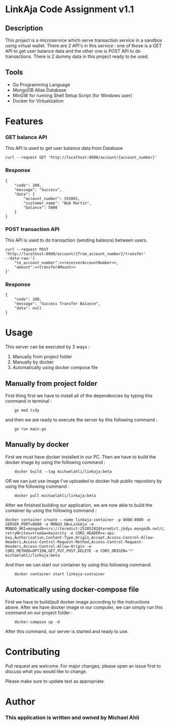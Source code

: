 # LinkAja Code Assignment v1.1


## Description
This project is a microservice which serve transaction service in a sandbox using virtual wallet. There are 2 API's in this service : one of those is a GET API to get user balance data and the other one is POST API to do transactions. There is 2 dummy data in this project ready to be used. 

## Tools
* Go Programming Language
* MongoDB Atlas Database
* MinGW for running Shell Setup Script (for Windows user)
* Docker for Virtualization

# Features
### GET balance API
This API is used to get user balance data from Database
```
curl --request GET 'http://localhost:8080/account/{account_number}'
```
### Response
```
{
    "code": 200,
    "message": "Success",
    "data": {
        "account_number": 555001,
        "customer_name": "Bob Martin",
        "balance": 5000
    }
}
```
### POST transaction API
This API is used to do transaction (sending balance) between users. 
```
curl --request POST 'http://localhost:8080/account/{from_account_number}/transfer'
--data-raw:'{
    "to_account_number":<<receiverAccountNumber>>,
    "amount":<<transferAMount>>
}'
```

### Response 
```
{
    "code": 200,
    "message": "Success Transfer Balance",
    "data": null
}
```

# Usage
This server can be executed by 3 ways :
1. Manually from project folder
2. Manually by docker
3. Automatically using docker compose file 

## Manually from project folder
First thing first we have to install all of the dependencies by typing this command in terminal :
```
    go mod tidy
```
and then we are ready to execute the server by this following command :
```
    go run main.go
```

## Manually by docker
First we must have docker installed in our PC. Then we have to build the docker image by using the following command :
```
    docker build --tag michaelahli/linkaja:beta
```
OR we can just use image I've uploaded to docker hub public repository by using the following command : 
```
    docker pull michaelahli/linkaja:beta
```
After we finished building our application, we are now able to build the container by using the following command :
```
docker container create --name linkaja-container -p 8080:8080 -e SERVER_PORT=8080 -e MONGO_DB=LinkAja -e MONGO_URI=mongodb+srv://teredict:25285282@teredict.jkdyu.mongodb.net/LinkAja?retryWrites=true&w=majority -e CORS_HEADER=x-api-key,Authorization,Content-Type,Origin,Accept,Access-Control-Allow-Headers,Access-Control-Request-Method,Access-Control-Request-Headers,Access-Control-Allow-Origin -e CORS_METHOD=OPTION,GET,PUT,POST,DELETE -e CORS_ORIGIN='*' michaelahli/linkaja:beta
```
And then we can start our container by using this following command:
```
    docker container start linkaja-container
```
## Automatically using docker-compose file
First we have to build/pull docker image according to the instructions above. After we have docker image in our computer, we can simply run this command on our project folder : 
```
    docker-compose up -d
```
After this command, our server is started and ready to use.

# Contributing
Pull request are welcome. For major changes, please open an issue first to discuss what you would like to change.

Please make sure to update test as appropriate.

# Author
### This application is written and owned by Michael Ahli